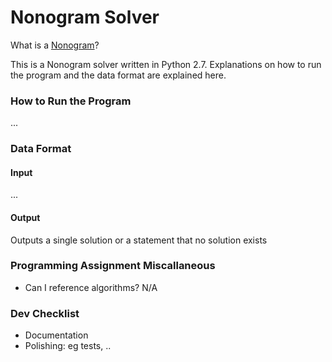 # Nonogram Solver

What is a [Nonogram](https://en.wikipedia.org/wiki/Nonogram)?

This is a Nonogram solver written in Python 2.7. Explanations on how to run the program and the data format are explained here.

### How to Run the Program
...


### Data Format

#### Input
...

#### Output
Outputs a single solution or a statement that no solution exists

### Programming Assignment Miscallaneous

* Can I reference algorithms?
N/A

### Dev Checklist
* Documentation
* Polishing: eg tests, ..